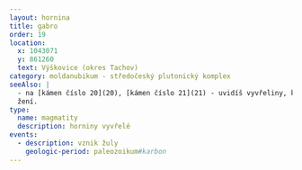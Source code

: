 ```yaml
---
layout: hornina
title: gabro
order: 19
location:
  x: 1043071
  y: 861260
  text: Výškovice (okres Tachov)
category: moldanubikum - středočeský plutonický komplex
seeAlso: |
  - na [kámen číslo 20](20), [kámen číslo 21](21) - uvidíš vyvřeliny, které utuhly hluboko pod zemí stejně jako gabro, ale mají odlišné chemické slo
  žení.
type:
  name: magmatity
  description: horniny vyvřelé
events:
  - description: vznik žuly
    geologic-period: paleozoikum#karbon
---
```



